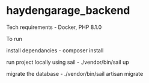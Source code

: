 # haydengarage_backend

Tech requirements - Docker, PHP 8.1.0

To run

install dependancies - composer install

run project locally using sail - ./vendor/bin/sail up

migrate the database - ./vendor/bin/sail artisan migrate
